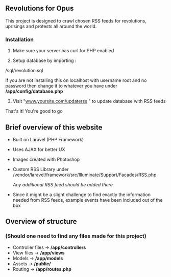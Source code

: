 ## Revolutions for Opus ##

This project is designed to crawl chosen RSS feeds for revolutions, uprisings and protests all around the world.

### Installation ###

1) Make sure your server has curl for PHP enabled

2) Setup database by importing :
  
  /sql/revolution.sql

If you are not installing this on localhost with username root and no password then change it to whatever you have under **/app/config/database.php**

3) Visit "www.yoursite.com/updaterss " to update database with RSS feeds

That's it! You're good to go


## Brief overview of this website

- Built on Laravel (PHP Framework)

- Uses AJAX for better UX

- Images created with Photoshop

- Custom RSS Library under /vendor/laravel/framework/src/Illuminate/Support/Facades/RSS.php

    *Any additional RSS feed should be added there*

- Since it might be a slight challenge to find exactly the information needed from RSS feeds, example events have been included out of the box


## Overview of structure 
### (Should one need to find any files made for this project)

- Controller files -> **/app/controllers** 
- View files -> **/app/views**
- Models -> **/app/models**
- Assets -> **/public/**
- Routing -> **/app/routes.php**